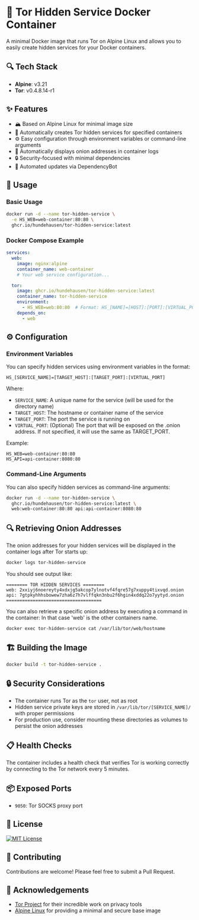 # 🧅 Tor Hidden Service Docker Container

A minimal Docker image that runs Tor on Alpine Linux and allows you to easily create hidden services for your Docker containers.

## 🔍 Tech Stack

- **Alpine**: v3.21
- **Tor**: v0.4.8.14-r1

## ✨ Features

- 🏔️ Based on Alpine Linux for minimal image size
- 🧅 Automatically creates Tor hidden services for specified containers
- ⚙️ Easy configuration through environment variables or command-line arguments
- 📝 Automatically displays onion addresses in container logs
- 🔒 Security-focused with minimal dependencies
- 🔄 Automated updates via DependencyBot

## 🚀 Usage

### Basic Usage

```bash
docker run -d --name tor-hidden-service \
  -e HS_WEB=web-container:80:80 \
  ghcr.io/hundehausen/tor-hidden-service:latest
```

### Docker Compose Example

```yaml
services:
  web:
    image: nginx:alpine
    container_name: web-container
    # Your web service configuration...

  tor:
    image: ghcr.io/hundehausen/tor-hidden-service:latest
    container_name: tor-hidden-service
    environment:
      - HS_WEB=web:80:80  # Format: HS_[NAME]=[HOST]:[PORT]:[VIRTUAL_PORT]
    depends_on:
      - web
```

## ⚙️ Configuration

### Environment Variables

You can specify hidden services using environment variables in the format:

```
HS_[SERVICE_NAME]=[TARGET_HOST]:[TARGET_PORT]:[VIRTUAL_PORT]
```

Where:
- `SERVICE_NAME`: A unique name for the service (will be used for the directory name)
- `TARGET_HOST`: The hostname or container name of the service
- `TARGET_PORT`: The port the service is running on
- `VIRTUAL_PORT`: (Optional) The port that will be exposed on the .onion address. If not specified, it will use the same as TARGET_PORT.

Example:
```
HS_WEB=web-container:80:80
HS_API=api-container:8080:80
```

### Command-Line Arguments

You can also specify hidden services as command-line arguments:

```bash
docker run -d --name tor-hidden-service \
  ghcr.io/hundehausen/tor-hidden-service:latest \
  web:web-container:80:80 api:api-container:8080:80
```

## 🔍 Retrieving Onion Addresses

The onion addresses for your hidden services will be displayed in the container logs after Tor starts up:

```bash
docker logs tor-hidden-service
```

You should see output like:

```
======== TOR HIDDEN SERVICES ========
web: 2xxiyj6noereyty4xdxjg5akcop7ylnotvf4fqre57g7xuppy4tixvqd.onion
api: 7gtpkyhhhsbowew7zha6z7h7vlffqkn3nbu2f6hgin4xddq22o7yytyd.onion
====================================
```

You can also retrieve a specific onion address by executing a command in the container:
In that case 'web' is the other containers name.

```bash
docker exec tor-hidden-service cat /var/lib/tor/web/hostname
```

## 🏗️ Building the Image

```bash
docker build -t tor-hidden-service .
```

## 🔒 Security Considerations

- The container runs Tor as the `tor` user, not as root
- Hidden service private keys are stored in `/var/lib/tor/[SERVICE_NAME]/` with proper permissions
- For production use, consider mounting these directories as volumes to persist the onion addresses

## 📋 Health Checks

The container includes a health check that verifies Tor is working correctly by connecting to the Tor network every 5 minutes.

## 📦 Exposed Ports

- `9050`: Tor SOCKS proxy port

## 📄 License

[![MIT License](https://img.shields.io/badge/License-MIT-blue.svg?style=flat-square)](https://opensource.org/licenses/MIT)

## 👥 Contributing

Contributions are welcome! Please feel free to submit a Pull Request.

## 🙏 Acknowledgements

- [Tor Project](https://www.torproject.org/) for their incredible work on privacy tools
- [Alpine Linux](https://alpinelinux.org/) for providing a minimal and secure base image
